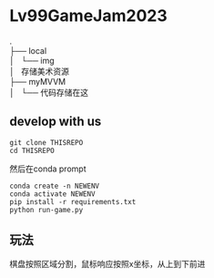 # Lv99GameJam2023

.  
├── local  
│   └── img  
│       存储美术资源  
├── myMVVM  
│   └── 代码存储在这  

## develop with us

```shell
git clone THISREPO
cd THISREPO
```

然后在conda prompt

```shell
conda create -n NEWENV
conda activate NEWENV
pip install -r requirements.txt
python run-game.py
```

## 玩法

棋盘按照区域分割，鼠标响应按照x坐标，从上到下前进